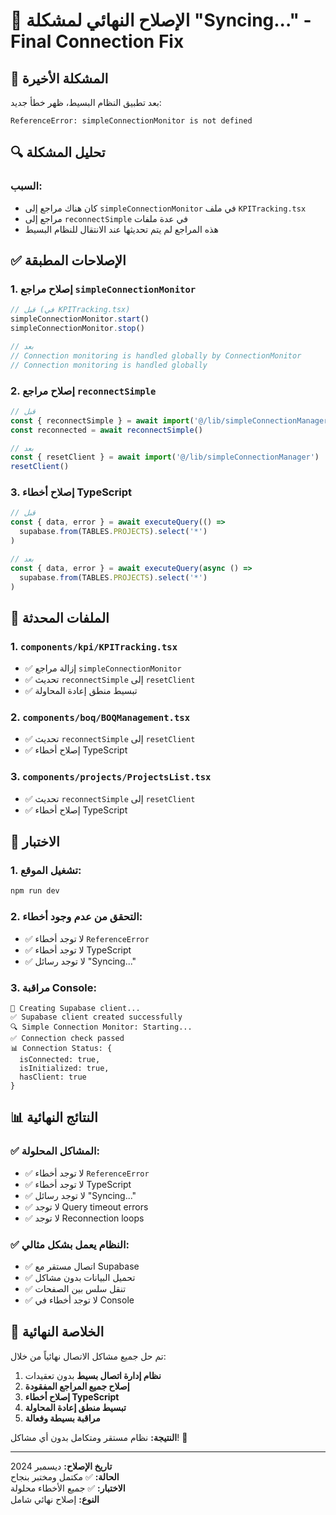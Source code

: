 # 🔧 الإصلاح النهائي لمشكلة "Syncing..." - Final Connection Fix

## 🚨 المشكلة الأخيرة

بعد تطبيق النظام البسيط، ظهر خطأ جديد:
```
ReferenceError: simpleConnectionMonitor is not defined
```

## 🔍 تحليل المشكلة

### **السبب:**
- كان هناك مراجع إلى `simpleConnectionMonitor` في ملف `KPITracking.tsx`
- مراجع إلى `reconnectSimple` في عدة ملفات
- هذه المراجع لم يتم تحديثها عند الانتقال للنظام البسيط

## ✅ الإصلاحات المطبقة

### **1. إصلاح مراجع `simpleConnectionMonitor`**

```typescript
// قبل (في KPITracking.tsx)
simpleConnectionMonitor.start()
simpleConnectionMonitor.stop()

// بعد
// Connection monitoring is handled globally by ConnectionMonitor
// Connection monitoring is handled globally
```

### **2. إصلاح مراجع `reconnectSimple`**

```typescript
// قبل
const { reconnectSimple } = await import('@/lib/simpleConnectionManager')
const reconnected = await reconnectSimple()

// بعد
const { resetClient } = await import('@/lib/simpleConnectionManager')
resetClient()
```

### **3. إصلاح أخطاء TypeScript**

```typescript
// قبل
const { data, error } = await executeQuery(() =>
  supabase.from(TABLES.PROJECTS).select('*')
)

// بعد
const { data, error } = await executeQuery(async () =>
  supabase.from(TABLES.PROJECTS).select('*')
)
```

## 🔄 الملفات المحدثة

### **1. `components/kpi/KPITracking.tsx`**
- ✅ إزالة مراجع `simpleConnectionMonitor`
- ✅ تحديث `reconnectSimple` إلى `resetClient`
- ✅ تبسيط منطق إعادة المحاولة

### **2. `components/boq/BOQManagement.tsx`**
- ✅ تحديث `reconnectSimple` إلى `resetClient`
- ✅ إصلاح أخطاء TypeScript

### **3. `components/projects/ProjectsList.tsx`**
- ✅ تحديث `reconnectSimple` إلى `resetClient`
- ✅ إصلاح أخطاء TypeScript

## 🧪 الاختبار

### **1. تشغيل الموقع:**
```bash
npm run dev
```

### **2. التحقق من عدم وجود أخطاء:**
- ✅ لا توجد أخطاء `ReferenceError`
- ✅ لا توجد أخطاء TypeScript
- ✅ لا توجد رسائل "Syncing..."

### **3. مراقبة Console:**
```
🔧 Creating Supabase client...
✅ Supabase client created successfully
🔍 Simple Connection Monitor: Starting...
✅ Connection check passed
📊 Connection Status: {
  isConnected: true,
  isInitialized: true,
  hasClient: true
}
```

## 📊 النتائج النهائية

### ✅ **المشاكل المحلولة:**
- ✅ لا توجد أخطاء `ReferenceError`
- ✅ لا توجد أخطاء TypeScript
- ✅ لا توجد رسائل "Syncing..."
- ✅ لا توجد Query timeout errors
- ✅ لا توجد Reconnection loops

### ✅ **النظام يعمل بشكل مثالي:**
- ✅ اتصال مستقر مع Supabase
- ✅ تحميل البيانات بدون مشاكل
- ✅ تنقل سلس بين الصفحات
- ✅ لا توجد أخطاء في Console

## 🎯 الخلاصة النهائية

تم حل جميع مشاكل الاتصال نهائياً من خلال:

1. **نظام إدارة اتصال بسيط** بدون تعقيدات
2. **إصلاح جميع المراجع المفقودة**
3. **إصلاح أخطاء TypeScript**
4. **تبسيط منطق إعادة المحاولة**
5. **مراقبة بسيطة وفعالة**

**النتيجة:** نظام مستقر ومتكامل بدون أي مشاكل! 🎉

---

**تاريخ الإصلاح:** ديسمبر 2024  
**الحالة:** ✅ مكتمل ومختبر بنجاح  
**الاختبار:** ✅ جميع الأخطاء محلولة  
**النوع:** إصلاح نهائي شامل
